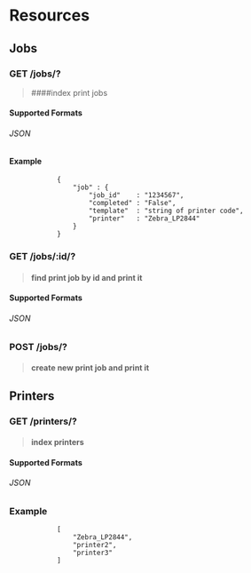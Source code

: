 # Resources

## Jobs
###        **GET**    /jobs/?         
> ####index print jobs

####            Supported Formats       
###### JSON

####         Example
                {
                    "job" : {
                        "job_id"    : "1234567",
                        "completed" : "False",
                        "template"  : "string of printer code",
                        "printer"   : "Zebra_LP2844"
                    }
                }

###        GET    /jobs/:id/?     
> #### find print job by id and print it

####            Supported Formats       
###### JSON
                
###        POST   /jobs/?         
> #### create new print job and print it

## Printers
###        GET    /printers/?     
> #### index printers

####            Supported Formats       
###### JSON

###         Example
                [
                    "Zebra_LP2844",
                    "printer2",
                    "printer3"
                ]

